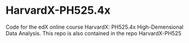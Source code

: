 # HarvardX-PH525.4x
Code for the edX online course HarvardX: PH525.4x High-Demensional Data Analysis. 
This repo is also contained in the repo HarvardX-PH525

